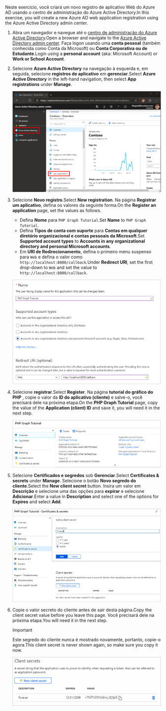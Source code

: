 <!-- markdownlint-disable MD002 MD041 -->

<span data-ttu-id="fa1c8-101">Neste exercício, você criará um novo registro de aplicativo Web do Azure AD usando o centro de administração do Azure Active Directory.</span><span class="sxs-lookup"><span data-stu-id="fa1c8-101">In this exercise, you will create a new Azure AD web application registration using the Azure Active Directory admin center.</span></span>

1. <span data-ttu-id="fa1c8-102">Abra um navegador e navegue até o [centro de administração do Azure Active Directory](https://aad.portal.azure.com).</span><span class="sxs-lookup"><span data-stu-id="fa1c8-102">Open a browser and navigate to the [Azure Active Directory admin center](https://aad.portal.azure.com).</span></span> <span data-ttu-id="fa1c8-103">Faça logon usando uma **conta pessoal** (também conhecida como Conta da Microsoft) ou **Conta Corporativa ou de Estudante**.</span><span class="sxs-lookup"><span data-stu-id="fa1c8-103">Login using a **personal account** (aka: Microsoft Account) or **Work or School Account**.</span></span>

1. <span data-ttu-id="fa1c8-104">Selecione **Azure Active Directory** na navegação à esquerda e, em seguida, selecione **registros de aplicativo** em **gerenciar**.</span><span class="sxs-lookup"><span data-stu-id="fa1c8-104">Select **Azure Active Directory** in the left-hand navigation, then select **App registrations** under **Manage**.</span></span>

    ![<span data-ttu-id="fa1c8-105">Uma captura de tela dos registros de aplicativo</span><span class="sxs-lookup"><span data-stu-id="fa1c8-105">A screenshot of the App registrations</span></span> ](./images/aad-portal-app-registrations.png)

1. <span data-ttu-id="fa1c8-106">Selecione **Novo registro**.</span><span class="sxs-lookup"><span data-stu-id="fa1c8-106">Select **New registration**.</span></span> <span data-ttu-id="fa1c8-107">Na página **Registrar um aplicativo**, defina os valores da seguinte forma.</span><span class="sxs-lookup"><span data-stu-id="fa1c8-107">On the **Register an application** page, set the values as follows.</span></span>

    - <span data-ttu-id="fa1c8-108">Defina **Nome** para `PHP Graph Tutorial`.</span><span class="sxs-lookup"><span data-stu-id="fa1c8-108">Set **Name** to `PHP Graph Tutorial`.</span></span>
    - <span data-ttu-id="fa1c8-109">Defina **Tipos de conta com suporte** para **Contas em qualquer diretório organizacional e contas pessoais da Microsoft**.</span><span class="sxs-lookup"><span data-stu-id="fa1c8-109">Set **Supported account types** to **Accounts in any organizational directory and personal Microsoft accounts**.</span></span>
    - <span data-ttu-id="fa1c8-110">Em **URI de Redirecionamento**, defina o primeiro menu suspenso para `Web` e defina o valor como `http://localhost:8000/callback`.</span><span class="sxs-lookup"><span data-stu-id="fa1c8-110">Under **Redirect URI**, set the first drop-down to `Web` and set the value to `http://localhost:8000/callback`.</span></span>

    ![Uma captura de tela da página registrar um aplicativo](./images/aad-register-an-app.png)

1. <span data-ttu-id="fa1c8-112">Selecione **registrar**.</span><span class="sxs-lookup"><span data-stu-id="fa1c8-112">Select **Register**.</span></span> <span data-ttu-id="fa1c8-113">Na página **tutorial do gráfico do PHP** , copie o valor da **ID do aplicativo (cliente)** e salve-o, você precisará dele na próxima etapa.</span><span class="sxs-lookup"><span data-stu-id="fa1c8-113">On the **PHP Graph Tutorial** page, copy the value of the **Application (client) ID** and save it, you will need it in the next step.</span></span>

    ![Uma captura de tela da ID do aplicativo do novo registro de aplicativo](./images/aad-application-id.png)

1. <span data-ttu-id="fa1c8-115">Selecione **Certificados e segredos** sob **Gerenciar**.</span><span class="sxs-lookup"><span data-stu-id="fa1c8-115">Select **Certificates & secrets** under **Manage**.</span></span> <span data-ttu-id="fa1c8-116">Selecione o botão **Novo segredo do cliente**.</span><span class="sxs-lookup"><span data-stu-id="fa1c8-116">Select the **New client secret** button.</span></span> <span data-ttu-id="fa1c8-117">Insira um valor em **Descrição** e selecione uma das opções para **expirar** e selecione **Adicionar**.</span><span class="sxs-lookup"><span data-stu-id="fa1c8-117">Enter a value in **Description** and select one of the options for **Expires** and select **Add**.</span></span>

    ![Uma captura de tela da caixa de diálogo Adicionar um segredo do cliente](./images/aad-new-client-secret.png)

1. <span data-ttu-id="fa1c8-119">Copie o valor secreto do cliente antes de sair desta página.</span><span class="sxs-lookup"><span data-stu-id="fa1c8-119">Copy the client secret value before you leave this page.</span></span> <span data-ttu-id="fa1c8-120">Você precisará dele na próxima etapa.</span><span class="sxs-lookup"><span data-stu-id="fa1c8-120">You will need it in the next step.</span></span>

    > [!IMPORTANT]
    > <span data-ttu-id="fa1c8-121">Este segredo do cliente nunca é mostrado novamente, portanto, copie-o agora.</span><span class="sxs-lookup"><span data-stu-id="fa1c8-121">This client secret is never shown again, so make sure you copy it now.</span></span>

    ![Uma captura de tela do novo segredo do cliente recentemente adicionado](./images/aad-copy-client-secret.png)
